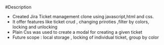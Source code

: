 #Description

* Created Jira Ticket management clone using   javascript,html and css.
* It offer features like ticket crud , changing priroties ,filter by colors, locking and unlocking
* Plain Css was used to create a modal for creating a given ticket
* Future scope : local storage , locking of individual ticket, group by color

